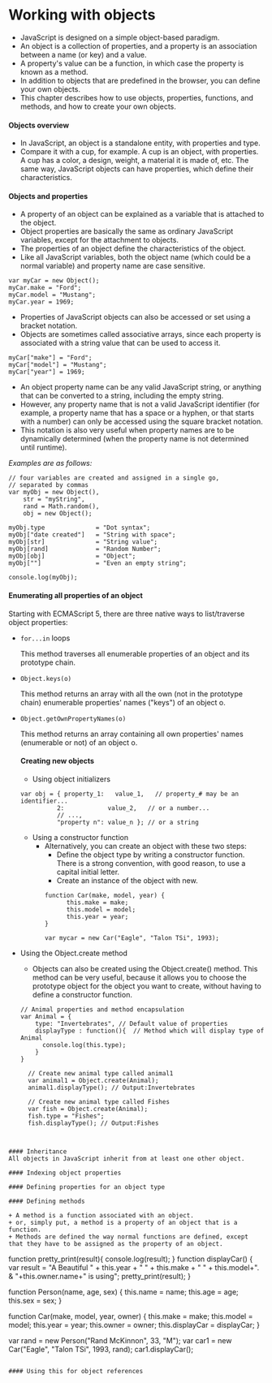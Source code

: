 # Working with objects
+ JavaScript is designed on a simple object-based paradigm.
+ An object is a collection of properties, and a property is an association between a name (or key) and a value.
+ A property's value can be a function, in which case the property is known as a method.
+ In addition to objects that are predefined in the browser, you can define your own objects.
+ This chapter describes how to use objects, properties, functions, and methods, and how to create your own objects.

#### Objects overview
+ In JavaScript, an object is a standalone entity, with properties and type.
+ Compare it with a cup, for example. A cup is an object, with properties. A cup has a color, a design, weight, a material it is made of, etc. The same way, JavaScript objects can have properties, which define their characteristics.

#### Objects and properties
+ A property of an object can be explained as a variable that is attached to the object.
+ Object properties are basically the same as ordinary JavaScript variables, except for the attachment to objects.
+ The properties of an object define the characteristics of the object.
+ Like all JavaScript variables, both the object name (which could be a normal variable) and property name are case sensitive.
```
var myCar = new Object();
myCar.make = "Ford";
myCar.model = "Mustang";
myCar.year = 1969;
```
+ Properties of JavaScript objects can also be accessed or set using a bracket notation.
+ Objects are sometimes called associative arrays, since each property is associated with a string value that can be used to access it.
```
myCar["make"] = "Ford";
myCar["model"] = "Mustang";
myCar["year"] = 1969;
```
+ An object property name can be any valid JavaScript string, or anything that can be converted to a string, including the empty string.
+ However, any property name that is not a valid JavaScript identifier (for example, a property name that has a space or a hyphen, or that starts with a number) can only be accessed using the square bracket notation.
+ This notation is also very useful when property names are to be dynamically determined (when the property name is not determined until runtime).

*Examples are as follows:*
```
// four variables are created and assigned in a single go,
// separated by commas
var myObj = new Object(),
    str = "myString",
    rand = Math.random(),
    obj = new Object();

myObj.type              = "Dot syntax";
myObj["date created"]   = "String with space";
myObj[str]              = "String value";
myObj[rand]             = "Random Number";
myObj[obj]              = "Object";
myObj[""]               = "Even an empty string";

console.log(myObj);
```

#### Enumerating all properties of an object
Starting with ECMAScript 5, there are three native ways to list/traverse object properties:
+ `for...in` loops

  This method traverses all enumerable properties of an object and its prototype chain.

+ `Object.keys(o)`

  This method returns an array with all the own (not in the prototype chain) enumerable properties' names ("keys") of an object o.

+ `Object.getOwnPropertyNames(o)`

  This method returns an array containing all own properties' names (enumerable or not) of an object o.

  #### Creating new objects
  + Using object initializers
  ```
  var obj = { property_1:   value_1,   // property_# may be an identifier...
            2:            value_2,   // or a number...
            // ...,
            "property n": value_n }; // or a string
  ```
  + Using a constructor function
    * Alternatively, you can create an object with these two steps:
        + Define the object type by writing a constructor function. There is a strong convention, with good reason, to use a capital initial letter.
        + Create an instance of the object with new.
        ```
        function Car(make, model, year) {
              this.make = make;
              this.model = model;
              this.year = year;
        }

        var mycar = new Car("Eagle", "Talon TSi", 1993);
        ```
+ Using the Object.create method

    + Objects can also be created using the Object.create() method. This method can be very useful, because it allows you to choose the prototype object for the object you want to create, without having to define a constructor function.

    ```
    // Animal properties and method encapsulation
    var Animal = {
        type: "Invertebrates", // Default value of properties
        displayType : function(){  // Method which will display type of Animal
          console.log(this.type);
        }
    }

      // Create new animal type called animal1
      var animal1 = Object.create(Animal);
      animal1.displayType(); // Output:Invertebrates

      // Create new animal type called Fishes
      var fish = Object.create(Animal);
      fish.type = "Fishes";
      fish.displayType(); // Output:Fishes
```


#### Inheritance
All objects in JavaScript inherit from at least one other object.

#### Indexing object properties

#### Defining properties for an object type

#### Defining methods

+ A method is a function associated with an object.
+ or, simply put, a method is a property of an object that is a function.
+ Methods are defined the way normal functions are defined, except that they have to be assigned as the property of an object.

```
function pretty_print(result){
    console.log(result);
}
function displayCar() {
  var result = "A Beautiful " + this.year + " " + this.make
    + " " + this.model+". & "+this.owner.name+" is using";
  pretty_print(result);
}

function Person(name, age, sex) {
  this.name = name;
  this.age = age;
  this.sex = sex;
}

function Car(make, model, year, owner) {
  this.make = make;
  this.model = model;
  this.year = year;
  this.owner = owner;
  this.displayCar = displayCar;
}

var rand = new Person("Rand McKinnon", 33, "M");
var car1 = new Car("Eagle", "Talon TSi", 1993, rand);
car1.displayCar();
```

#### Using this for object references
